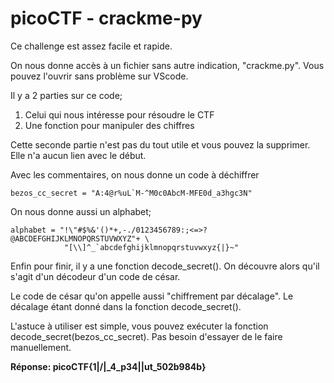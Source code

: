# picoCTF - crackme-py

Ce challenge est assez facile et rapide.

On nous donne accès à un fichier sans autre indication, "crackme.py". Vous pouvez l'ouvrir sans problème sur VScode. 

Il y a 2 parties sur ce code;
1. Celui qui nous intéresse pour résoudre le CTF
2. Une fonction pour manipuler des chiffres

Cette seconde partie n'est pas du tout utile et vous pouvez la supprimer. Elle n'a aucun lien avec le début. 

Avec les commentaires, on nous donne un code à déchiffrer 
``````
bezos_cc_secret = "A:4@r%uL`M-^M0c0AbcM-MFE0d_a3hgc3N"
``````
On nous donne aussi un alphabet;
``````
alphabet = "!\"#$%&'()*+,-./0123456789:;<=>?@ABCDEFGHIJKLMNOPQRSTUVWXYZ"+ \
            "[\\]^_`abcdefghijklmnopqrstuvwxyz{|}~"
``````
Enfin pour finir, il y a une fonction decode_secret(). On découvre alors qu'il s'agit d'un décodeur d'un code de césar. 

Le code de césar qu'on appelle aussi "chiffrement par décalage". Le décalage étant donné dans la fonction decode_secret().

L'astuce à utiliser est simple, vous pouvez exécuter la fonction decode_secret(bezos_cc_secret). Pas besoin d'essayer de le faire manuellement. 

**Réponse: picoCTF{1|\/|_4_p34|\|ut_502b984b}** 
